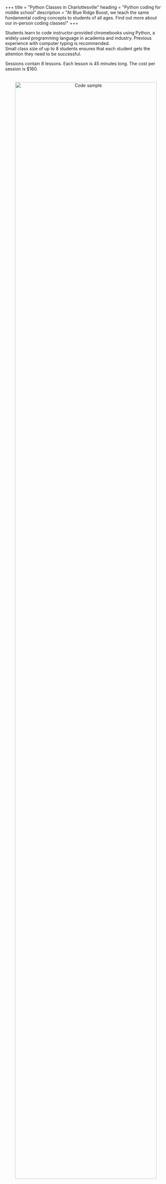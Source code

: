 +++
title = "Python Classes in Charlottesville"
heading = "Python coding for middle school"
description = "At Blue Ridge Boost, we teach the same fundamental coding concepts to students of all ages. Find out more about our in-person coding classes!"
+++

Students learn to code instructor-provided chromebooks using Python, a widely used programming language in academia and industry. Previous experience with computer typing is recommended. <br>
Small class size of up to 8 students ensures that each student gets the attention they need to be successful. <br>

Sessions contain 8 lessons. Each lesson is 45 minutes long. The cost per session is $160.

<div class="container">

<div class="row">

<div class="col-sm-4 left">

<center>
<a href="https://www.codemonkey.com/courses/banana-tales"><img  alt="Code sample" src="/images/cmbt1.png" width="95%" style="padding:20px;"></a>

<a href="https://www.codemonkey.com/courses/banana-tales"><img alt="Code written by kids!" src="/images/cmbt2.png" width="95%" style="padding:20px;"></a>

<a href="https://www.codemonkey.com/courses/banana-tales"><img alt="Code written by kids!" src="/images/cmbt3.png" width="95%" style="padding:20px;"></a>
</center>

</div>

<div class="col-sm-8">

#### Session 1. Sequencing, Objects, Loops and Variables 

In the first 8-week session students learn objects and properties, lists and indexing, for loops, variables, and conditional statements.<br>

**Lessons 1 and 2.** Basic coding <br>
Students learn that coding is giving precise instructions to a computer. Students learn the concept of object and learn that each object can perform several actions.

**Lessons 3 and 4.** Lists <br>
Students learn to create and manipulate lists, a fundamental concept in computing.

**Lessons 5 and 6.** Variables <br>
Students learn to create complex programs by storing intermediate computations into variables. 

**Lessons 7 and 8.** Conditionals <br>
Students learn to write programs whose execution depends on the truth value of variables. 

</div>

</div>

</div>

